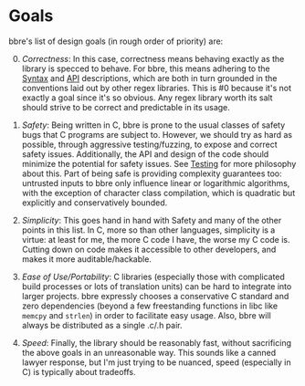 # Goals

bbre's list of design goals (in rough order of priority) are:

<ol start="0">
<li>

*Correctness*: In this case, correctness means behaving exactly as the library is specced to behave. For bbre, this means adhering to the [Syntax](Syntax.md) and [API](API.md) descriptions, which are both in turn grounded in the conventions laid out by other regex libraries. This is #0 because it's not exactly a goal since it's so obvious. Any regex library worth its salt should strive to be correct and predictable in its usage.

</li>
<li>

*Safety*: Being written in C, bbre is prone to the usual classes of safety bugs that C programs are subject to. However, we should try as hard as possible, through aggressive testing/fuzzing, to expose and correct safety issues. Additionally, the API and design of the code should minimize the potential for safety issues. See [Testing](Testing.md) for more philosophy about this. Part of being safe is providing complexity guarantees too: untrusted inputs to bbre only influence linear or logarithmic algorithms, with the exception of character class compilation, which is quadratic but explicitly and conservatively bounded.

</li>
<li>

*Simplicity*: This goes hand in hand with Safety and many of the other points in this list. In C, more so than other languages, simplicity is a virtue: at least for me, the more C code I have, the worse my C code is. Cutting down on code makes it accessible to other developers, and makes it more auditable/hackable.

</li>
<li>

*Ease of Use/Portability*: C libraries (especially those with complicated build processes or lots of translation units) can be hard to integrate into larger projects. bbre expressly chooses a conservative C standard and zero dependencies (beyond a few freestanding functions in libc like `memcpy` and `strlen`) in order to facilitate easy usage. Also, bbre will always be distributed as a single .c/.h pair.

</li>
<li>

*Speed*: Finally, the library should be reasonably fast, without sacrificing the above goals in an unreasonable way. This sounds like a canned lawyer response, but I'm just trying to be nuanced, speed (especially in C) is typically about tradeoffs.

</li>
</ol>
